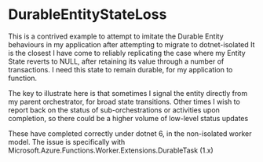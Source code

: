 # DurableEntityStateLoss

This is a contrived example to attempt to imitate the Durable Entity behaviours in my application after attempting to migrate to dotnet-isolated
It is the closest I have come to reliably replicating the case where my Entity State reverts to NULL, after retaining its value through a number of transactions.
I need this state to remain durable, for my application to function.

The key to illustrate here is that sometimes I signal the entity directly from my parent orchestrator, for broad state transitions.
Other times I wish to report back on the status of sub-orchestrations or activities upon completion, so there could be a higher volume of low-level status updates

These have completed correctly under dotnet 6, in the non-isolated worker model.
The issue is specifically with Microsoft.Azure.Functions.Worker.Extensions.DurableTask (1.x)